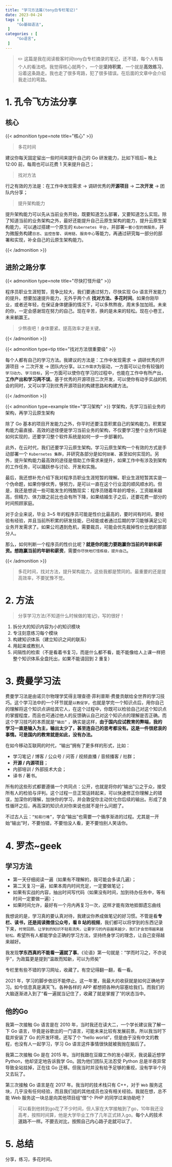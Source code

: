 ```yaml
---
title: "学习方法篇(tony白专栏笔记)"
date: 2023-04-24
tags : [                                    
     "Go基础语法",
 ]
categories : [                              
     "Go语言",
 ]
---
```

>✏️   这篇是我在阅读极客时间tony白专栏摘录的笔记，还不错，每个人有每个人的看法吧。我觉得核心就两个，一个是**坚持积累**，一个就是**高效练习**，沿着这条路走。我也走了很多弯路，犯了很多错误。在后面的文章中会介绍我走过的弯路。


# 1. 孔令飞方法分享

## 核心

{{< admonition type=note title="核心"  >}}

> 多花时间
    
建议你每天固定留出一些时间来提升自己的 Go 研发能力，比如下班后~ 晚上 12:00 前，每周也可以花费 1 天来提升自己；
    
> 找对方法
    
 行之有效的方法是：在工作中发现需求 -> 调研优秀的**开源项目** -> **二次开发** -> 团队内分享；
    
>  提升架构能力
    
提升架构能力可以先从当前业务开始，既要知道怎么部署，又要知道怎么实现。除了知道当前的业务架构之外，最好还能提升自己云原生架构的能力，提升云原生架构能力，可以通过搭建一个原生的 `Kubernetes 平台`，并部署`一套小型的微服务`，并为微服务构建`日志`、`监控告警`、`调用链`、`服务中心`等能力，再通过研究每一部分的部署和实现，补全自己的云原生架构能力。

{{< /admonition >}}

## 进阶之路分享

{{< admonition type=note title="尽快打怪升级"  >}}

  程序员职业生涯短暂，竞争比较大，我们要通过努力，尽快实现 Go 语言开发能力的提升。想要加速提升能力，无外乎两个点  **找对方法、多花时间**。如果你刚毕业，或者还年轻，在保证身体健康的情况下，可以多熬熬夜，周末多加加班。未来的你，一定会感谢现在努力的自己。现在辛苦，换的是未来的轻松。现在小卷王，未来躺赢王。

> 少熬夜吧！身体要紧。提高效率才是关键。

{{< /admonition >}}


{{< admonition type=tip  title="找对方法很重要级"  >}}

每个人都有自己的学习方法。我建议的方法是：工作中发现需求 -> 调研优秀的开源项目 -> 二次开发 -> 团队内分享。以`工作需求`为驱动，一方面可以让你有较强的`学习动力`、`学习目标`，另一方面可以使你在学习的过程中，也能在工作中有所产出，**工作产出和学习两不误**。基于优秀的开源项目二次开发，可以使你有动手实战的机会的同时，又可以学习到优秀开源项目的构建思路和构建方法。

{{< /admonition >}}


{{< admonition type=example title="学习架构"  >}}
学架构，先学习当前业务的架构，再学习云原生架构
    
除了 Go 基本的项目开发能力之外，你平时还要注意积累自己的架构能力。积累架构能力最直接、高效的途径便是学习当前业务的架构，不仅要学习整个业务代码是如何实现的，还要学习整个软件系统是如何一步一步部署的。
    
此外，在云时代，我们还要学习云原生架构。学习云原生架构一个有效的方式是手动部署一个 `Kubernetes 集群`，并研究各部分是如何`部署`、甚至如何实现的。另外，提升架构能力最高效的途径是借助工作需求来提升，如果工作中有涉及到架构的工作任务，可以踊跃参与讨论、开发和实施。
    
最后，我还想补充介绍下我对程序员职业生涯短暂的理解。职业生涯短暂其实是一个伪命题，如果你够优秀，够努力，是可以一直在这个行业混的顺风顺水的。但是，我还是想说一些可能发生的残酷现实：程序员随着年龄的增长，工资越来越高，但精力、体力跟之前比也会有所下降，如果结婚生子之后，还要花费一部分的时间照顾家庭。
    
对于企业来说，毕业 3~5 年的程序员可能是性价比最高的，要时间有时间，要经验有经验，并且当前所积累的研发技能，已经能或者通过后期的学习能够满足公司业务开发需求了。如果公司遇到危机，需要裁员，可能会优先裁掉性价比低的那部分人。
    
那么，如何判断一个程序员的性价比呢？**就是你的能力要跑赢你当前的年龄和薪资。想跑赢当前的年龄和薪资**，需要`你尽快地打怪练级，提升自己`。

{{< /admonition >}}

>  多花时间，找对方法，提升架构能力，这些我都是赞同的。最重要的还是提高效率，不要犹豫不觉。

# 2. 方法

>分享学习方法(不知道什么时候做的笔记)，写的很好！

1.  拆分大的知识内容为小的知识模块
2.  专注刻意练习每个模块
3.  构建知识体系（建立知识之间的联系）
4.  用起来或教别人
5.  间隔性的检索（不是看着书复习，而是什么都不看，能不能像给人上课一样把整个知识体系全盘托出，如果不能请回到 2 重复）


# 3. 费曼学习法

费曼学习法是由诺贝尔物理学奖得主理查德·菲利普斯·费曼贡献给全世界的学习技巧。这个学习法中的一个环节就是`以教促学`，也就是学完一个知识点后，用你自己的理解将这个知识点讲给其它人，在这个过程中，你既可以检验自己对这个知识点的掌握程度，而且也可通过他人的反馈确认自己对这个知识点的理解是否正确。而这个学习技巧的本质就是`“输出“`  ，确实是这样，**由于国内应试教育的弊端，我的学习一直是输入为主，输出太少了，甚至连自己的思考都没有。这是一件很悲哀的事情。可是国内的教育就是如此，没有办法。**

在如今移动互联网的时代，“输出”拥有了更多样的形式，比如：

-   学习笔记 / 博客 / 公众号 / 问答 / 视频直播 / 音频播客 / 社群；
-   **开源 / 内源项目**；
-   内部培训 / 外部技术大会；
-   译书 / 著书。

所有的这些形式都要遵循一个共同点：公开，也就是将你的“输出”公之于众，接受所有人的检验与评判。这个过程一旦正常运转起来，可以快速修正你理解上的错误，加深你的理解，加快你的学习，并会敦促你主动优化你后续的输出。形成了良性循环之后，再高深的知识点对你来说也就不是什么问题了。

不过古人云：`“知易行难”`，学会“输出”也需要一个循序渐进的过程。尤其是一开始“输出”时，不要怕错，不要怕没人看，更不要怕别人笑话你。


# 4. 罗杰~geek

## 学习方法

-   第一天仔细阅读一遍（如果有不理解的，我可能会多读几遍）；
-   第二天复习一遍，如果本周内时间充足，一定要做笔记；
-   如果有实战的内容，抽出时间写代码（如果没有时间，加到待办任务中，等有时间一定要做一遍）；
-   如果时间允许，最好有一个月内再复习一次，这样才能有效地抵御遗忘曲线

我想说的是，学习真的要认真对待，我建议你养成做笔记的好习惯。不管是看**专栏、读书，还是阅读微信公众号，看 B 站的视频**，我们都可以将学到的东西记录下来，`时常回顾。让学到的知识不轻易流失，让要学习的内容越来越少，我们才会觉得越来越轻松。`希望所有人都能学会正确的学习方法，坚持终身学习的理念，让自己变得越来越好。

我发现**学东西真的不能看一遍就了事**。《论语》第一句就是：“学而时习之，不亦说乎”，为政篇更是提到“温故而知新，可以为师矣”

专栏里有些不错的学习网址，收藏了。有空记得翻一翻，看一看。

2021 年，学习的脚步依旧不能停止。这一年里，我最大的收获就是如何正确地学习。如今信息真是满天飞，各种各样的 APP 都想把各种内容塞给我们。而我们的大脑逐渐进入到了“看一遍就当记住了，收藏了就是掌握了”的状态当中。

## 他的Go

我第一次接触 Go 语言是在 2010 年，当时我还在读大二，一个学长建议我了解一下 Go 语言，毕竟是谷歌出的一门语言，可能未来比较有发展前景。所以我当时下载并安装了 Go 的开发环境，还写了个 “hello world”，但是由于没有中文的教程，也没有人一起学习，学习 Go 语言这件事情很快就被我抛在脑后了。

我第二次接触 Go 是在 2015 年。当时我跟在豆瓣工作的发小聊天，我说最近想学 Python，他却坚定地告诉我学 Go。因为他们团队无法忍受 Python 总是半夜异常导致全站挂掉，正在往 Go 迁移。但我当时并没有给予足够的重视，没有学半个月又去玩了。

第三次接触 Go 语言是在 2017 年。我当时的技术栈只有 C++，对于 `Web` 服务这块，几乎没有任何经验，而且我们组的其他成员也没有相关经验。我就在想，总不能 Web 服务这一块总是向其他项目组“借”个 PHP 的同学过来协助吧？

>  可以看到他转到go花了不少时间，但人家在大学接触到了go，10年我还没高考，按照时间算，他是大学毕业工作了几年正式转入go。**每个人的技术道路不一样。不要去对比，按照自己内心路子走就可以了**。


# 5. 总结

分享，练习，多花时间。
